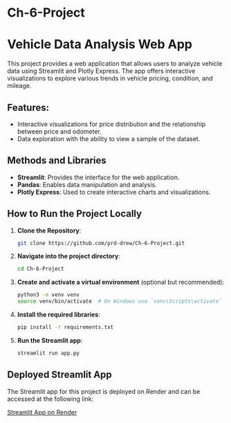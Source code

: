 # Ch-6-Project
# Vehicle Data Analysis Web App

This project provides a web application that allows users to analyze vehicle data using Streamlit and Plotly Express. The app offers interactive visualizations to explore various trends in vehicle pricing, condition, and mileage.

## Features:
- Interactive visualizations for price distribution and the relationship between price and odometer.
- Data exploration with the ability to view a sample of the dataset.

## Methods and Libraries
- **Streamlit**: Provides the interface for the web application.
- **Pandas**: Enables data manipulation and analysis.
- **Plotly Express**: Used to create interactive charts and visualizations.

## How to Run the Project Locally

1. **Clone the Repository**:
   ```bash
   git clone https://github.com/prd-drew/Ch-6-Project.git
2. **Navigate into the project directory**:
   ```bash
   cd Ch-6-Project
3. **Create and activate a virtual environment** (optional but recommended):
   ```bash
   python3 -m venv venv
   source venv/bin/activate  # On Windows use `venv\Scripts\activate`
4. **Install the required libraries**:
   ```bash
   pip install -r requirements.txt
5. **Run the Streamlit app**:
   ```bash
   streamlit run app.py

## Deployed Streamlit App
The Streamlit app for this project is deployed on Render and can be accessed at the following link:

[Streamlit App on Render](https://ch-6-project.onrender.com)

